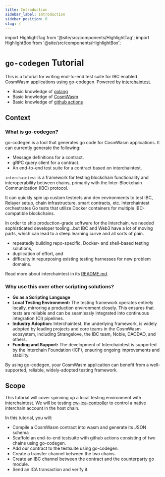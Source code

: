 ```yaml
---
title: Introduction
sidebar_label: Introduction
sidebar_position: 0
slug: /
---
```


import HighlightTag from '@site/src/components/HighlightTag';
import HighlightBox from '@site/src/components/HighlightBox';

# `go-codegen` Tutorial

<HighlightTag type="tutorial"/><HighlightTag type="guided-coding"/><HighlightTag type="cosmwasm"/><HighlightTag type="developer"/><HighlightTag type="ibc-go"/><HighlightTag type="advanced"/>

This is a tutorial for writing end-to-end test suite for IBC enabled CosmWasm applications using go-codegen.
Powered by [interchaintest](https://github.com/strangelove-ventures/interchaintest).

<HighlightBox type="prerequisite" title="Prerequisites">

- Basic knowledge of [golang](https://go.dev/)
- Basic knowledge of [CosmWasm](https://cosmwasm.com/)
- Basic knowledge of [github actions](https://github.com/features/actions)

</HighlightBox>

## Context

### What is go-codegen?

go-codegen is a tool that generates go code for CosmWasm applications. It can currently generate the following:

- Message definitions for a contract.
- gRPC query client for a contract.
- An end-to-end test suite for a contract based on interchaintest.

<HighlightBox type="info" title="What is interchaintest?">

`interchaintest` is a framework for testing blockchain functionality and interoperability between chains, primarily with the Inter-Blockchain Communication (IBC) protocol.

It can quickly spin up custom testnets and dev environments to test IBC, Relayer setup, chain infrastructure, smart contracts, etc. Interchaintest orchestrates Go tests that utilize Docker containers for multiple IBC-compatible blockchains.

In order to ship production-grade software for the Interchain, we needed sophisticated developer tooling...but IBC and Web3 have a lot of moving parts, which can lead to a steep learning curve and all sorts of pain.

- repeatedly building repo-specific, Docker- and shell-based testing solutions,
- duplication of effort, and
- difficulty in repurposing existing testing harnesses for new problem domains.

Read more about interchaintest in its [README.md](https://github.com/strangelove-ventures/interchaintest/blob/main/README.md).

</HighlightBox>

### Why use this over other scripting solutions?

- **Go as a Scripting Language**
- **Local Testing Environment:** The testing framework operates entirely locally, mirroring a production environment closely. This ensures that tests are reliable and can be seamlessly integrated into continuous integration (CI) pipelines.
- **Industry Adoption:** Interchaintest, the underlying framework, is widely adopted by leading projects and core teams in the CosmWasm ecosystem, including Strangelove, the IBC team, Noble, DAODAO, and others.
- **Funding and Support:** The development of Interchaintest is supported by the Interchain Foundation (ICF), ensuring ongoing improvements and stability.

By using go-codegen, your CosmWasm application can benefit from a well-supported, reliable, widely-adopted testing framework.

## Scope

This tutorial will cover spinning up a local testing environment with interchaintest. We will be testing [cw-ica-controller](https://github.com/srdtrk/cw-ica-controller) to control a native interchain account in the host chain.

<HighlightBox type="learning" title="Learning Goals">

In this tutorial, you will:

- Compile a CosmWasm contract into wasm and generate its JSON schema
- Scaffold an end-to-end testsuite with github actions consisting of two chains using go-codegen.
- Add our contract to the testsuite using go-codegen.
- Create a transfer channel between the two chains.
- Create an IBC channel between the contract and the counterparty go module.
- Send an ICA transaction and verify it.

</HighlightBox>

